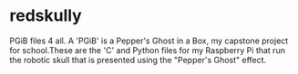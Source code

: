 redskully
=========

PGiB files 4 all.  A 'PGiB' is a Pepper's Ghost in a Box, my capstone project for school.These are the 'C' and Python files for my Raspberry Pi that run the robotic skull that is presented using the "Pepper's Ghost" effect.
